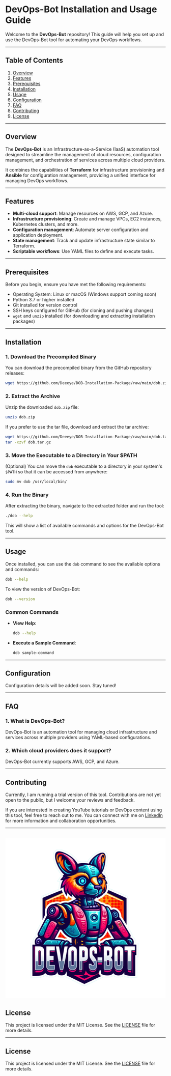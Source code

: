 # **DevOps-Bot Installation and Usage Guide**

Welcome to the **DevOps-Bot** repository! This guide will help you set up and use the DevOps-Bot tool for automating your DevOps workflows.

---

## **Table of Contents**
1. [Overview](#overview)
2. [Features](#features)
3. [Prerequisites](#prerequisites)
4. [Installation](#installation)
5. [Usage](#usage)
6. [Configuration](#configuration)
7. [FAQ](#faq)
8. [Contributing](#contributing)
9. [License](#license)

---

## **Overview**
The **DevOps-Bot** is an Infrastructure-as-a-Service (IaaS) automation tool designed to streamline the management of cloud resources, configuration management, and orchestration of services across multiple cloud providers.

It combines the capabilities of **Terraform** for infrastructure provisioning and **Ansible** for configuration management, providing a unified interface for managing DevOps workflows.

---

## **Features**
- **Multi-cloud support**: Manage resources on AWS, GCP, and Azure.
- **Infrastructure provisioning**: Create and manage VPCs, EC2 instances, Kubernetes clusters, and more.
- **Configuration management**: Automate server configuration and application deployment.
- **State management**: Track and update infrastructure state similar to Terraform.
- **Scriptable workflows**: Use YAML files to define and execute tasks.

---

## **Prerequisites**
Before you begin, ensure you have met the following requirements:

- Operating System: Linux or macOS (Windows support coming soon)
- Python 3.7 or higher installed
- Git installed for version control
- SSH keys configured for GitHub (for cloning and pushing changes)
- `wget` and `unzip` installed (for downloading and extracting installation packages)

---

## **Installation**

### 1. **Download the Precompiled Binary**
You can download the precompiled binary from the GitHub repository releases:

```bash
wget https://github.com/Deeeye/DOB-Installation-Package/raw/main/dob.zip -O dob.zip
```

### 2. **Extract the Archive**
Unzip the downloaded `dob.zip` file:

```bash
unzip dob.zip
```

If you prefer to use the tar file, download and extract the tar archive:

```bash
wget https://github.com/Deeeye/DOB-Installation-Package/raw/main/dob.tar.gz -O dob.tar.gz
tar -xzvf dob.tar.gz
```

### 3. **Move the Executable to a Directory in Your $PATH**
(Optional) You can move the `dob` executable to a directory in your system's `$PATH` so that it can be accessed from anywhere:

```bash
sudo mv dob /usr/local/bin/
```

### 4. **Run the Binary**
After extracting the binary, navigate to the extracted folder and run the tool:

```bash
./dob --help
```

This will show a list of available commands and options for the DevOps-Bot tool.

---

## **Usage**
Once installed, you can use the `dob` command to see the available options and commands:

```bash
dob --help
```

To view the version of DevOps-Bot:

```bash
dob --version
```

### **Common Commands**

- **View Help**:

  ```bash
  dob --help
  ```

- **Execute a Sample Command**:

  ```bash
  dob sample-command
  ```

---

## **Configuration**
Configuration details will be added soon. Stay tuned!

---

## **FAQ**
### 1. **What is DevOps-Bot?**
DevOps-Bot is an automation tool for managing cloud infrastructure and services across multiple providers using YAML-based configurations.

### 2. **Which cloud providers does it support?**
DevOps-Bot currently supports AWS, GCP, and Azure.

---

## **Contributing**
Currently, I am running a trial version of this tool. Contributions are not yet open to the public, but I welcome your reviews and feedback. 

If you are interested in creating YouTube tutorials or DevOps content using this tool, feel free to reach out to me. You can connect with me on [LinkedIn](https://www.linkedin.com/) for more information and collaboration opportunities.

---
![dob-logo](IMG_2055.png)
---

## **License**
This project is licensed under the MIT License. See the [LICENSE](LICENSE) file for more details.


---

## **License**
This project is licensed under the MIT License. See the [LICENSE](LICENSE) file for more details.

